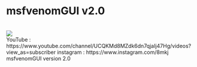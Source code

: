 # msfvenomGUI v2.0
<br/>
<img src="https://a.top4top.net/p_65171j751.png" />
<br/>                                                                                                                                                   
YouTube : https://www.youtube.com/channel/UCQKMd8MZdk6dn7qjaIj47Hg/videos?view_as=subscriber                                                
instagram : https://www.instagram.com/8mkj                                                                                                  
msfvenomGUI version 2.0                                                                                                                     

